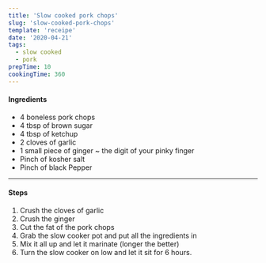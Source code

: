 ```yaml
---
title: 'Slow cooked pork chops'
slug: 'slow-cooked-pork-chops'
template: 'receipe'
date: '2020-04-21'
tags:
  - slow cooked
  - pork
prepTime: 10
cookingTime: 360
---
```


#### Ingredients

- 4 boneless pork chops
- 4 tbsp of brown sugar
- 4 tbsp of ketchup
- 2 cloves of garlic
- 1 small piece of ginger ~ the digit of your pinky finger
- Pinch of kosher salt
- Pinch of black Pepper

---

#### Steps

1. Crush the cloves of garlic
2. Crush the ginger
3. Cut the fat of the pork chops
4. Grab the slow cooker pot and put all the ingredients in
5. Mix it all up and let it marinate (longer the better)
6. Turn the slow cooker on low and let it sit for 6 hours.
